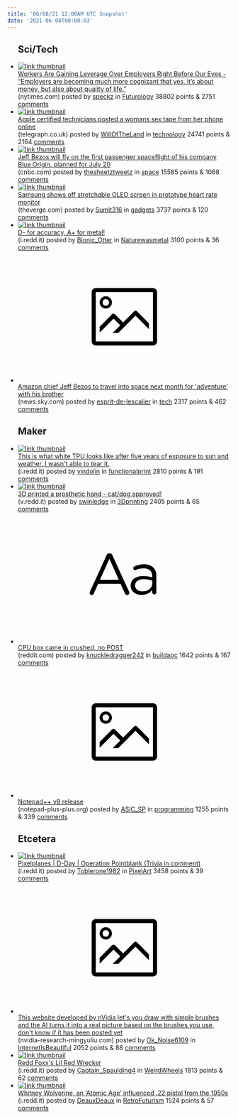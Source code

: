 ```yaml
---
title: '06/08/21 12:00AM UTC Snapshot'
date: '2021-06-08T00:00:03'
---
```

<ul>
<h2>Sci/Tech</h2>

<li><a href='https://www.nytimes.com/2021/06/05/upshot/jobs-rising-wages.html'><img src='https://b.thumbs.redditmedia.com/s5x6yszVehcMrazLqSuDjfVfGCLeIdGInRVbPccWh8A.jpg' alt='link thumbnail'></a><div><div class='linkTitle'><a href='https://www.nytimes.com/2021/06/05/upshot/jobs-rising-wages.html'>Workers Are Gaining Leverage Over Employers Right Before Our Eyes - “Employers are becoming much more cognizant that yes, it’s about money, but also about quality of life.”</a></div>(nytimes.com) posted by <a href='https://www.reddit.com/user/speckz'>speckz</a> in <a href='https://www.reddit.com/r/Futurology'>Futurology</a> 38802 points & 2751 <a href='https://www.reddit.com/r/Futurology/comments/nuberv/workers_are_gaining_leverage_over_employers_right/'>comments</a></div></li>

<li><a href='https://www.telegraph.co.uk/business/2021/06/06/apple-pays-millions-woman-explicit-photos-posted-online'><img src='https://a.thumbs.redditmedia.com/emTxu74N00J8IdmJXKaFLkmZVVZzlumiNRJdBfyNH_8.jpg' alt='link thumbnail'></a><div><div class='linkTitle'><a href='https://www.telegraph.co.uk/business/2021/06/06/apple-pays-millions-woman-explicit-photos-posted-online'>Apple certified technicians posted a womans sex tape from her phone online</a></div>(telegraph.co.uk) posted by <a href='https://www.reddit.com/user/WillOfTheLand'>WillOfTheLand</a> in <a href='https://www.reddit.com/r/technology'>technology</a> 24741 points & 2164 <a href='https://www.reddit.com/r/technology/comments/nud9ct/apple_certified_technicians_posted_a_womans_sex/'>comments</a></div></li>

<li><a href='https://www.cnbc.com/2021/06/07/jeff-bezos-to-fly-on-blue-origin-first-passenger-flight-in-july.html'><img src='https://b.thumbs.redditmedia.com/5i-WsYKOFyHj-XTthgQIx20wSAUFLBT8mhEMntA4kWI.jpg' alt='link thumbnail'></a><div><div class='linkTitle'><a href='https://www.cnbc.com/2021/06/07/jeff-bezos-to-fly-on-blue-origin-first-passenger-flight-in-july.html'>Jeff Bezos will fly on the first passenger spaceflight of his company Blue Origin, planned for July 20</a></div>(cnbc.com) posted by <a href='https://www.reddit.com/user/thesheetztweetz'>thesheetztweetz</a> in <a href='https://www.reddit.com/r/space'>space</a> 15585 points & 1068 <a href='https://www.reddit.com/r/space/comments/nu9nk5/jeff_bezos_will_fly_on_the_first_passenger/'>comments</a></div></li>

<li><a href='https://www.theverge.com/2021/6/7/22522297/samsung-stretchable-screen-concept-research-prototype-heart-rate-monitor'><img src='https://b.thumbs.redditmedia.com/0vmtuEBpQOqSCMh4izyNghrC6wwI1W_EsmBn3WceL3c.jpg' alt='link thumbnail'></a><div><div class='linkTitle'><a href='https://www.theverge.com/2021/6/7/22522297/samsung-stretchable-screen-concept-research-prototype-heart-rate-monitor'>Samsung shows off stretchable OLED screen in prototype heart rate monitor</a></div>(theverge.com) posted by <a href='https://www.reddit.com/user/Sumit316'>Sumit316</a> in <a href='https://www.reddit.com/r/gadgets'>gadgets</a> 3737 points & 120 <a href='https://www.reddit.com/r/gadgets/comments/nue1ng/samsung_shows_off_stretchable_oled_screen_in/'>comments</a></div></li>

<li><a href='https://i.redd.it/pupyrj3dtr371.jpg'><img src='https://b.thumbs.redditmedia.com/XadXPIOoV8QYZE8VCcgtIAnIGA52aruMwCQAuKDiI3Y.jpg' alt='link thumbnail'></a><div><div class='linkTitle'><a href='https://i.redd.it/pupyrj3dtr371.jpg'>D- for accuracy, A+ for metal!</a></div>(i.redd.it) posted by <a href='https://www.reddit.com/user/Bionic_Otter'>Bionic_Otter</a> in <a href='https://www.reddit.com/r/Naturewasmetal'>Naturewasmetal</a> 3100 points & 36 <a href='https://www.reddit.com/r/Naturewasmetal/comments/nu4any/d_for_accuracy_a_for_metal/'>comments</a></div></li>

<li><a href='https://news.sky.com/story/amazon-chief-jeff-bezos-to-travel-into-space-next-month-for-adventure-with-his-brother-12326991'><svg version='1.1' viewBox='-34 -14 104 64' preserveAspectRatio='xMidYMid meet' xmlns='http://www.w3.org/2000/svg' xmlns:xlink='http://www.w3.org/1999/xlink'>
    <title>link thumbnail</title>
    <path d='M32,4H4A2,2,0,0,0,2,6V30a2,2,0,0,0,2,2H32a2,2,0,0,0,2-2V6A2,2,0,0,0,32,4ZM4,30V6H32V30Z'></path>
    <path d='M8.92,14a3,3,0,1,0-3-3A3,3,0,0,0,8.92,14Zm0-4.6A1.6,1.6,0,1,1,7.33,11,1.6,1.6,0,0,1,8.92,9.41Z'></path>
    <path d='M22.78,15.37l-5.4,5.4-4-4a1,1,0,0,0-1.41,0L5.92,22.9v2.83l6.79-6.79L16,22.18l-3.75,3.75H15l8.45-8.45L30,24V21.18l-5.81-5.81A1,1,0,0,0,22.78,15.37Z'></path>
    </svg></a><div><div class='linkTitle'><a href='https://news.sky.com/story/amazon-chief-jeff-bezos-to-travel-into-space-next-month-for-adventure-with-his-brother-12326991'>Amazon chief Jeff Bezos to travel into space next month for 'adventure' with his brother</a></div>(news.sky.com) posted by <a href='https://www.reddit.com/user/esprit-de-lescalier'>esprit-de-lescalier</a> in <a href='https://www.reddit.com/r/tech'>tech</a> 2317 points & 462 <a href='https://www.reddit.com/r/tech/comments/nuaw38/amazon_chief_jeff_bezos_to_travel_into_space_next/'>comments</a></div></li>

<h2>Maker</h2>

<li><a href='https://i.redd.it/hkubi58s8t371.jpg'><img src='https://b.thumbs.redditmedia.com/AYIREOu7oehUEuAKVqE4S-ekJkgJKyxwB6tLqcq0ENk.jpg' alt='link thumbnail'></a><div><div class='linkTitle'><a href='https://i.redd.it/hkubi58s8t371.jpg'>This is what white TPU looks like after five years of exposure to sun and weather. I wasn't able to tear it.</a></div>(i.redd.it) posted by <a href='https://www.reddit.com/user/vindolin'>vindolin</a> in <a href='https://www.reddit.com/r/functionalprint'>functionalprint</a> 2810 points & 191 <a href='https://www.reddit.com/r/functionalprint/comments/nu82jk/this_is_what_white_tpu_looks_like_after_five/'>comments</a></div></li>

<li><a href='https://v.redd.it/aj3jarbhpt371'><img src='https://b.thumbs.redditmedia.com/Fymyb2DwU8XtwNvqBlz2630IeAcOmLtm-f3dz-7VUfQ.jpg' alt='link thumbnail'></a><div><div class='linkTitle'><a href='https://v.redd.it/aj3jarbhpt371'>3D printed a prosthetic hand - cat/dog approved!</a></div>(v.redd.it) posted by <a href='https://www.reddit.com/user/swinledge'>swinledge</a> in <a href='https://www.reddit.com/r/3Dprinting'>3Dprinting</a> 2405 points & 65 <a href='https://www.reddit.com/r/3Dprinting/comments/nu9elm/3d_printed_a_prosthetic_hand_catdog_approved/'>comments</a></div></li>

<li><a href='https://www.reddit.com/r/buildapc/comments/nu98s0/cpu_box_came_in_crushed_no_post/'><svg version='1.1' viewBox='-34 -12 104 64' preserveAspectRatio='xMidYMid slice' xmlns='http://www.w3.org/2000/svg' xmlns:xlink='http://www.w3.org/1999/xlink'>
    <title>text link thumbnail</title>
    <path d='M12.19,8.84a1.45,1.45,0,0,0-1.4-1h-.12a1.46,1.46,0,0,0-1.42,1L1.14,26.56a1.29,1.29,0,0,0-.14.59,1,1,0,0,0,1,1,1.12,1.12,0,0,0,1.08-.77l2.08-4.65h11l2.08,4.59a1.24,1.24,0,0,0,1.12.83,1.08,1.08,0,0,0,1.08-1.08,1.64,1.64,0,0,0-.14-.57ZM6.08,20.71l4.59-10.22,4.6,10.22Z'>
    </path>
    <path d='M32.24,14.78A6.35,6.35,0,0,0,27.6,13.2a11.36,11.36,0,0,0-4.7,1,1,1,0,0,0-.58.89,1,1,0,0,0,.94.92,1.23,1.23,0,0,0,.39-.08,8.87,8.87,0,0,1,3.72-.81c2.7,0,4.28,1.33,4.28,3.92v.5a15.29,15.29,0,0,0-4.42-.61c-3.64,0-6.14,1.61-6.14,4.64v.05c0,2.95,2.7,4.48,5.37,4.48a6.29,6.29,0,0,0,5.19-2.48V26.9a1,1,0,0,0,1,1,1,1,0,0,0,1-1.06V19A5.71,5.71,0,0,0,32.24,14.78Zm-.56,7.7c0,2.28-2.17,3.89-4.81,3.89-1.94,0-3.61-1.06-3.61-2.86v-.06c0-1.8,1.5-3,4.2-3a15.2,15.2,0,0,1,4.22.61Z'>
    </path>
    </svg></a><div><div class='linkTitle'><a href='https://www.reddit.com/r/buildapc/comments/nu98s0/cpu_box_came_in_crushed_no_post/'>CPU box came in crushed, no POST</a></div>(reddit.com) posted by <a href='https://www.reddit.com/user/knuckledragger242'>knuckledragger242</a> in <a href='https://www.reddit.com/r/buildapc'>buildapc</a> 1642 points & 167 <a href='https://www.reddit.com/r/buildapc/comments/nu98s0/cpu_box_came_in_crushed_no_post/'>comments</a></div></li>

<li><a href='https://notepad-plus-plus.org/downloads/v8/'><svg version='1.1' viewBox='-34 -14 104 64' preserveAspectRatio='xMidYMid meet' xmlns='http://www.w3.org/2000/svg' xmlns:xlink='http://www.w3.org/1999/xlink'>
    <title>link thumbnail</title>
    <path d='M32,4H4A2,2,0,0,0,2,6V30a2,2,0,0,0,2,2H32a2,2,0,0,0,2-2V6A2,2,0,0,0,32,4ZM4,30V6H32V30Z'></path>
    <path d='M8.92,14a3,3,0,1,0-3-3A3,3,0,0,0,8.92,14Zm0-4.6A1.6,1.6,0,1,1,7.33,11,1.6,1.6,0,0,1,8.92,9.41Z'></path>
    <path d='M22.78,15.37l-5.4,5.4-4-4a1,1,0,0,0-1.41,0L5.92,22.9v2.83l6.79-6.79L16,22.18l-3.75,3.75H15l8.45-8.45L30,24V21.18l-5.81-5.81A1,1,0,0,0,22.78,15.37Z'></path>
    </svg></a><div><div class='linkTitle'><a href='https://notepad-plus-plus.org/downloads/v8/'>Notepad++ v8 release</a></div>(notepad-plus-plus.org) posted by <a href='https://www.reddit.com/user/ASIC_SP'>ASIC_SP</a> in <a href='https://www.reddit.com/r/programming'>programming</a> 1255 points & 339 <a href='https://www.reddit.com/r/programming/comments/nuc4hh/notepad_v8_release/'>comments</a></div></li>

<h2>Etcetera</h2>

<li><a href='https://i.redd.it/pl5igmb8ts371.png'><img src='https://b.thumbs.redditmedia.com/V6tgnqM4aF63IwUC2L_l3mndGk1r-sQmXiueyVP_0BY.jpg' alt='link thumbnail'></a><div><div class='linkTitle'><a href='https://i.redd.it/pl5igmb8ts371.png'>Pixelplanes | D-Day | Operation Pointblank (Trivia in comment)</a></div>(i.redd.it) posted by <a href='https://www.reddit.com/user/Toblerone1982'>Toblerone1982</a> in <a href='https://www.reddit.com/r/PixelArt'>PixelArt</a> 3458 points & 39 <a href='https://www.reddit.com/r/PixelArt/comments/nu6w7e/pixelplanes_dday_operation_pointblank_trivia_in/'>comments</a></div></li>

<li><a href='http://nvidia-research-mingyuliu.com/gaugan/'><svg version='1.1' viewBox='-34 -14 104 64' preserveAspectRatio='xMidYMid meet' xmlns='http://www.w3.org/2000/svg' xmlns:xlink='http://www.w3.org/1999/xlink'>
    <title>link thumbnail</title>
    <path d='M32,4H4A2,2,0,0,0,2,6V30a2,2,0,0,0,2,2H32a2,2,0,0,0,2-2V6A2,2,0,0,0,32,4ZM4,30V6H32V30Z'></path>
    <path d='M8.92,14a3,3,0,1,0-3-3A3,3,0,0,0,8.92,14Zm0-4.6A1.6,1.6,0,1,1,7.33,11,1.6,1.6,0,0,1,8.92,9.41Z'></path>
    <path d='M22.78,15.37l-5.4,5.4-4-4a1,1,0,0,0-1.41,0L5.92,22.9v2.83l6.79-6.79L16,22.18l-3.75,3.75H15l8.45-8.45L30,24V21.18l-5.81-5.81A1,1,0,0,0,22.78,15.37Z'></path>
    </svg></a><div><div class='linkTitle'><a href='http://nvidia-research-mingyuliu.com/gaugan/'>This website developed by nVidia let's you draw with simple brushes and the AI turns it into a real picture based on the brushes you use, don't know if it has been posted yet</a></div>(nvidia-research-mingyuliu.com) posted by <a href='https://www.reddit.com/user/Ok_Noise6109'>Ok_Noise6109</a> in <a href='https://www.reddit.com/r/InternetIsBeautiful'>InternetIsBeautiful</a> 2052 points & 88 <a href='https://www.reddit.com/r/InternetIsBeautiful/comments/nuc3ef/this_website_developed_by_nvidia_lets_you_draw/'>comments</a></div></li>

<li><a href='https://i.redd.it/hbjp419evt371.jpg'><img src='https://b.thumbs.redditmedia.com/BoR25CIG-Yq20DhJcCpZn2nzKrq_ctQ4ju5MC6xeWZk.jpg' alt='link thumbnail'></a><div><div class='linkTitle'><a href='https://i.redd.it/hbjp419evt371.jpg'>Redd Foxx's Lil Red Wrecker</a></div>(i.redd.it) posted by <a href='https://www.reddit.com/user/Captain_Spaulding4'>Captain_Spaulding4</a> in <a href='https://www.reddit.com/r/WeirdWheels'>WeirdWheels</a> 1813 points & 62 <a href='https://www.reddit.com/r/WeirdWheels/comments/nu9xjp/redd_foxxs_lil_red_wrecker/'>comments</a></div></li>

<li><a href='https://i.redd.it/4jtvi7cz8v371.jpg'><img src='https://b.thumbs.redditmedia.com/mmMJfoGWBtXK0QcqBDLxp10tVb5ZogMToaIGRlNAlVo.jpg' alt='link thumbnail'></a><div><div class='linkTitle'><a href='https://i.redd.it/4jtvi7cz8v371.jpg'>Whitney Wolverine, an ‘Atomic Age’ influenced .22 pistol from the 1950s</a></div>(i.redd.it) posted by <a href='https://www.reddit.com/user/DeauxDeaux'>DeauxDeaux</a> in <a href='https://www.reddit.com/r/RetroFuturism'>RetroFuturism</a> 1524 points & 57 <a href='https://www.reddit.com/r/RetroFuturism/comments/nugmhf/whitney_wolverine_an_atomic_age_influenced_22/'>comments</a></div></li>

</ul>
